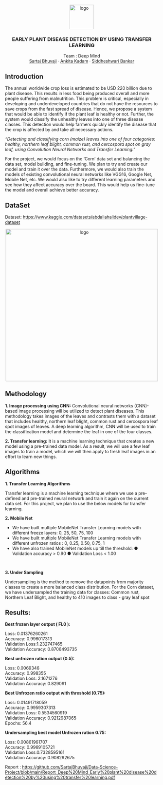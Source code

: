 <!-- PROJECT LOGO -->
<br />
<div align="center">
  <a href="https://github.com/SartajBhuvaji/Data-Science-Project/tree/main/">
    <img src="Images/logo.png" alt="logo" width="80" height="80">
  </a>

<h3 align="center">EARLY PLANT DISEASE DETECTION BY USING TRANSFER LEARNING</h3>

  <p align="center">
    Team : Deep Mind
    <br />
    <a href="https://github.com/SartajBhuvaji">Sartaj Bhuvaji</a>
    ·
    <a href="https://github.com/kadamankitaa">Ankita Kadam</a>
    ·
    <a href="https://github.com/Siddheshwari19">Siddheshwari Bankar</a>
  </p>
</div>

## Introduction 

The annual worldwide crop loss is estimated to be USD 220 billion due to plant disease. This
results in less food being produced overall and more people suffering from malnutrition.
This problem is critical, especially in developing and underdeveloped countries that do not
have the resources to save crops from the fast spread of disease. Hence, we propose a
system that would be able to identify if the plant leaf is healthy or not. Further, the system
would classify the unhealthy leaves into one of three disease classes. This detection would
help farmers quickly identify the disease that the crop is affected by and take all necessary
actions.

<i>“Detecting and classifying corn (maize) leaves into one of four categories: healthy, northern
leaf blight, common rust, and cercospora spot on gray leaf, using Convolution Neural
Networks and Transfer Learning."</i>

For the project, we would focus on the ‘Corn’ data set and balancing the data set, model
building, and fine-tuning. We plan to try and create our model and train it over the data.
Furthermore, we would also train the models of existing convolutional neural networks like
VGG16, Google Net, Mobile Net, etc. We would also like to try different learning parameters
and see how they affect accuracy over the board. This would help us fine-tune the model
and overall achieve better accuracy.

## DataSet

Dataset: https://www.kaggle.com/datasets/abdallahalidev/plantvillage-dataset

<div align="center">
  <a href="https://github.com/SartajBhuvaji/Data-Science-Project/tree/main/">
    <img src="Images/EDA.png" alt="logo" width="500" height="500">
  </a>
  </div>
  
  
  
## Methodology

<b>1. Image processing using CNN:</b>
Convolutional neural networks (CNN)-based image processing will be utilized
to detect plant diseases. This methodology takes images of the leaves and
contrasts them with a dataset that includes healthy, northern leaf blight,
common rust and cercospora leaf spot images of leaves. A deep learning
algorithm, CNN will be used to train the classification model and determine
the leaf in one of the four classes.


<b>2. Transfer learning:</b>
It is a machine learning technique that creates a new model using a
pre-trained data model. As a result, we will use a few leaf images to train a
model, which we will then apply to fresh leaf images in an effort to learn new
things.

## Algorithms

<b>1. Transfer Learning Algorithms</b>

Transfer learning is a machine learning technique where we use a pre-defined and
pre-trained neural network and train it again on the current data set. For this project,
we plan to use the below models for transfer learning.
</br>

<b>2. Mobile Net</b>

* We have built multiple MobileNet Transfer Learning models with
different freeze layers: 0, 25, 50, 75, 100
* We have built multiple MobileNet Transfer Learning models with
different unfrozen ratios : 0, 0.25, 0.50, 0.75, 1
* We have also trained MobileNet models up till the threshold:
  ● Validation accuracy > 0.90
  ● Validation Loss < 1.00
</br>

<b>3. Under Sampling </b>

Undersampling is the method to remove the datapoints from majority classes
to create a more balanced class distribution.
For the Corn dataset, we have undersampled the training data for classes:
Common rust, Northern Leaf Blight, and healthy to 410 images to class - gray
leaf spot

## Results:
<b>Best frozen layer output ( FL0 ):</b>

Loss: 0.01376260261</br>
Accuracy: 0.996017313</br>
Validation Loss:1.232747465</br>
Validation Accuracy: 0.8706493735</br>

<b>Best unfrozen ration output (0.5):</b>

Loss: 0.0069346</br>
Accuracy: 0.998355</br>
Validation Loss: 2.1671276</br>
Validation Accuracy: 0.829091</br>


<b>Best Unfrozen ratio output with threshold (0.75):</b>

Loss: 0.01491718059</br>
Accuracy: 0.9959307313</br>
Validation Loss: 0.5534560919</br>
Validation Accuracy: 0.9212987065</br>
Epochs: 56.4</br>


<b>Undersampling best model Unfrozen ration 0.75:</b>

Loss: 0.00861961707</br>
Accuracy: 0.9969105721</br>
Validation Loss:0.7328595161</br>
Validation Accuracy: 0.908292675</br>

Report : https://github.com/SartajBhuvaji/Data-Science-Project/blob/main/Report_Deep%20Mind_Early%20plant%20disease%20detection%20by%20using%20transfer%20learning.pdf


